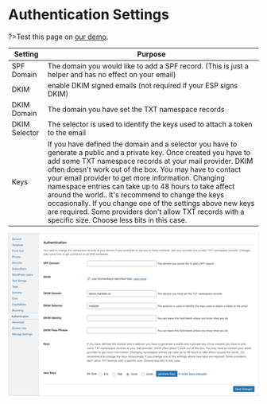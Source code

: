 # Authentication Settings

?>Test this page on [our demo](https://demo.mailster.co/wp-admin/edit.php?post_type=newsletter&page=mailster_settings#authentication).

| Setting       | Purpose                                                                                                                                                                                                                                                                                                                                                                                                                                                                                                                                                                                    |
| ------------- | ------------------------------------------------------------------------------------------------------------------------------------------------------------------------------------------------------------------------------------------------------------------------------------------------------------------------------------------------------------------------------------------------------------------------------------------------------------------------------------------------------------------------------------------------------------------------------------------ |
| SPF Domain    | The domain you would like to add a SPF record. (This is just a helper and has no effect on your email)                                                                                                                                                                                                                                                                                                                                                                                                                                                                                     |
| DKIM          | enable DKIM signed emails (not required if your ESP signs DKIM)                                                                                                                                                                                                                                                                                                                                                                                                                                                                                                                            |
| DKIM Domain   | The domain you have set the TXT namespace records                                                                                                                                                                                                                                                                                                                                                                                                                                                                                                                                          |
| DKIM Selector | The selector is used to identify the keys used to attach a token to the email                                                                                                                                                                                                                                                                                                                                                                                                                                                                                                              |
| Keys          | If you have defined the domain and a selector you have to generate a public and a private key. Once created you have to add some TXT namespace records at your mail provider. DKIM often doesn't work out of the box. You may have to contact your email provider to get more information. Changing namespace entries can take up to 48 hours to take affect around the world.. It's recommend to change the keys occasionally. If you change one of the settings above new keys are required. Some providers don't allow TXT records with a specific size. Choose less bits in this case. |

![Authentication Settings Screen](/assets/settings-authentication.png)
